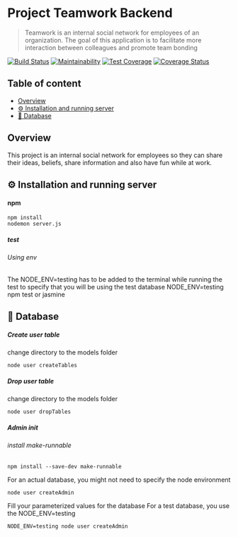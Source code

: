 # Project Teamwork Backend

> Teamwork is an internal social network for employees of an organization. 
>The goal of this application is to facilitate more interaction between colleagues and promote team bonding

[![Build Status](https://travis-ci.com/Frost199/project_teamwork_backend.svg?branch=master)](https://travis-ci.com/Frost199/project_teamwork_backend)
[![Maintainability](https://api.codeclimate.com/v1/badges/9bf927dbed10efc5a5d5/maintainability)](https://codeclimate.com/github/Frost199/project_teamwork_backend/maintainability)
[![Test Coverage](https://api.codeclimate.com/v1/badges/9bf927dbed10efc5a5d5/test_coverage)](https://codeclimate.com/github/Frost199/project_teamwork_backend/test_coverage)
[![Coverage Status](https://coveralls.io/repos/github/Frost199/project_teamwork_backend/badge.svg?branch=master)](https://coveralls.io/github/Frost199/project_teamwork_backend?branch=master)

## Table of content
-   [Overview](#overview)
-   [:gear: Installation and running server](#gear-installation-and-running-server)
-   [:key: Database](#key-database)

## Overview

This project is an internal social network for employees so they can share their ideas, beliefs, share information
and also have fun while at work.

## :gear: Installation and running server

#### npm
    npm install
    nodemon server.js
    
##### test
###### Using env
The NODE_ENV=testing has to be added to the terminal while running the test to specify
that you will be using the test database
    NODE_ENV=testing npm test or jasmine

## :key: Database
##### Create user table
change directory to the models folder
    
    node user createTables

##### Drop user table
change directory to the models folder
    
    node user dropTables
##### Admin init
###### install make-runnable
    npm install --save-dev make-runnable
For an actual database, you might not need to specify the node environment

    node user createAdmin
Fill your parameterized values for the database
For a test database, you use the NODE_ENV=testing
    
    NODE_ENV=testing node user createAdmin
